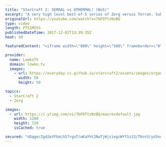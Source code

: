 ```yaml
---
title: "StarCraft 2: SERRAL vs UTHERMAL! (Bo5)"
excerpt: "A very high level best-of-5 series of Zerg versus Terran. Subscribe for more videos: http://lowko.tv/youtube Bunker Rush: https://goo.gl/etjR16  Serral is currently the highest ranked player in the game, statistically speaking. He's an absolute monster and great at the Zerg versus Terran matchup.  uThermal"
originalUrl: https://youtube.com/watch?v=7bFOTtzNzBQ
type: video
length: PT51M55S
publishedDateTime: 2017-12-02T13:39:35Z
heat: 50

featuredContent: "<iframe width=\"800\" height=\"500\" frameborder=\"0\" src=\"https://www.youtube.com/embed/7bFOTtzNzBQ\" allow=\"accelerometer; autoplay; encrypted-media; gyroscope; picture-in-picture\" allowfullscreen></iframe>"

provider:
  name: LowkoTV
  domain: lowko.tv
  images:
    - url: https://everyday-cc.github.io/starcraft2/assets/images/organizations/lowko.tv-50x50.jpg
      width: 50
      height: 50

topics:
  - StarCraft 2
  - Zerg

images:
  - url: https://i.ytimg.com/vi/7bFOTtzNzBQ/maxresdefault.jpg
    width: 1280
    height: 720
    isCached: true

secured: "nDqge/Zg42eVFUoLhS7rguT/wKaYht2NwTjWjsiegcWYf1s13/T6nrU/yn5nqOSyHad0GEb7TC+kJF3PQkiWWReUv0gFJATSIdkfX0twq/63rBn26Ohz/5UTHJF0oVGKMszkPJqvETgZMjSK7fYOCKadqiFAUgCfu6rTKBKnZM7ohQu6uj2IPbuYLLNykep3VeIwIk9fF4LhtARo0xq7HdvpZXrcoe7rdfIfUEOnyjIlOqcHq8UPi9W1b5QMginMr+qh6TA6/P7as3ANZljPNuDL9Nwaz9DLSdFjthiZ/JojtenWISC1LDW/m9LznwJZDJPT9IW97EyN5lorORS8uN8b1hzg6eYpbKfEupNR6wfgqVzL6uI5HhifisU3/CZqGjJNH3VTVwVBWNDpsq94i/4nUanko7h9YArtsuSlMzA=;vkjQuAGAqwW7XnGDaJS22w=="
---
```


